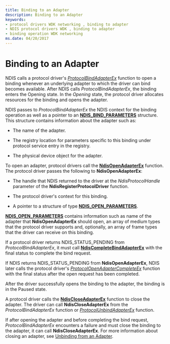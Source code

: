 ```yaml
---
title: Binding to an Adapter
description: Binding to an Adapter
keywords:
- protocol drivers WDK networking , binding to adapter
- NDIS protocol drivers WDK , binding to adapter
- binding operation WDK networking
ms.date: 04/20/2017
---
```


# Binding to an Adapter





NDIS calls a protocol driver's [*ProtocolBindAdapterEx*](/windows-hardware/drivers/ddi/ndis/nc-ndis-protocol_bind_adapter_ex) function to open a binding whenever an underlying adapter to which the driver can bind becomes available. After NDIS calls *ProtocolBindAdapterEx*, the binding enters the Opening state. In the *Opening* state, the protocol driver allocates resources for the binding and opens the adapter.

NDIS passes to *ProtocolBindAdapterEx* the NDIS context for the binding operation as well as a pointer to an [**NDIS\_BIND\_PARAMETERS**](/windows-hardware/drivers/ddi/ndis/ns-ndis-_ndis_bind_parameters) structure. This structure contains information about the adapter such as:

-   The name of the adapter.

-   The registry location for parameters specific to this binding under protocol service entry in the registry.

-   The physical device object for the adapter.

To open an adapter, protocol drivers call the [**NdisOpenAdapterEx**](/windows-hardware/drivers/ddi/ndis/nf-ndis-ndisopenadapterex) function. The protocol driver passes the following to **NdisOpenAdapterEx**:

-   The handle that NDIS returned to the driver at the *NdisProtocolHandle* parameter of the **NdisRegisterProtocolDriver** function.

-   The protocol driver's context for this binding.

-   A pointer to a structure of type [**NDIS\_OPEN\_PARAMETERS**](/windows-hardware/drivers/ddi/ndis/ns-ndis-_ndis_open_parameters).

[**NDIS\_OPEN\_PARAMETERS**](/windows-hardware/drivers/ddi/ndis/ns-ndis-_ndis_open_parameters) contains information such as name of the adapter that **NdisOpenAdapterEx** should open, an array of medium types that the protocol driver supports and, optionally, an array of frame types that the driver can receive on this binding.

If a protocol driver returns NDIS\_STATUS\_PENDING from *ProtocolBindAdapterEx*, it must call [**NdisCompleteBindAdapterEx**](/windows-hardware/drivers/ddi/ndis/nf-ndis-ndiscompletebindadapterex) with the final status to complete the bind request.

If NDIS returns NDIS\_STATUS\_PENDING from **NdisOpenAdapterEx**, NDIS later calls the protocol driver's [*ProtocolOpenAdapterCompleteEx*](/windows-hardware/drivers/ddi/ndis/nc-ndis-protocol_open_adapter_complete_ex) function with the final status after the open request has been completed.

After the driver successfully opens the binding to the adapter, the binding is in the Paused state.

A protocol driver calls the [**NdisCloseAdapterEx**](/windows-hardware/drivers/ddi/ndis/nf-ndis-ndiscloseadapterex) function to close the adapter. The driver can call **NdisCloseAdapterEx** from the *ProtocolBindAdapterEx* function or [*ProtocolUnbindAdapterEx*](/windows-hardware/drivers/ddi/ndis/nc-ndis-protocol_unbind_adapter_ex) function.

If after opening the adapter and before completing the bind request, *ProtocolBindAdapterEx* encounters a failure and must close the binding to the adapter, it can call **NdisCloseAdapterEx**. For more information about closing an adapter, see [Unbinding from an Adapter](unbinding-from-an-adapter.md).

 

